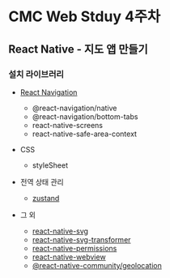 # CMC Web Stduy 4주차

## React Native - 지도 앱 만들기

### 설치 라이브러리

- [React Navigation](https://reactnavigation.org/)

  - @react-navigation/native
  - @react-navigation/bottom-tabs
  - react-native-screens
  - react-native-safe-area-context

- CSS

  - styleSheet

- 전역 상태 관리

  - [zustand](https://zustand-demo.pmnd.rs/)

- 그 외
  - [react-native-svg](https://github.com/software-mansion/react-native-svg)
  - [react-native-svg-transformer](https://github.com/kristerkari/react-native-svg-transformer)
  - [react-native-permissions](https://github.com/zoontek/react-native-permissions)
  - [react-native-webview](https://github.com/react-native-webview/react-native-webview?tab=readme-ov-file)
  - [@react-native-community/geolocation](https://github.com/michalchudziak/react-native-geolocation)
